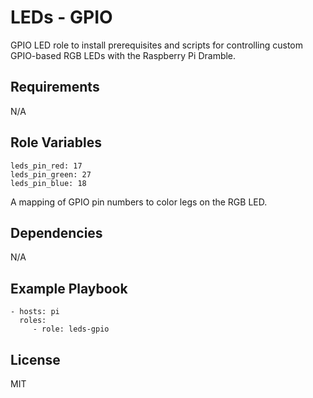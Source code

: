 LEDs - GPIO
===========

GPIO LED role to install prerequisites and scripts for controlling custom GPIO-based RGB LEDs with the Raspberry Pi Dramble.

Requirements
------------

N/A

Role Variables
--------------

    leds_pin_red: 17
    leds_pin_green: 27
    leds_pin_blue: 18

A mapping of GPIO pin numbers to color legs on the RGB LED.

Dependencies
------------

N/A

Example Playbook
----------------

    - hosts: pi
      roles:
         - role: leds-gpio

License
-------

MIT
